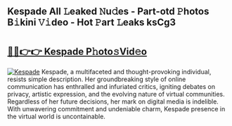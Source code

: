 ## Kespade All 𝙻eaked 𝙽u𝚍es - Part-otd 𝙿hotos B𝚒kini 𝚅𝚒deo - Hot 𝙿art 𝙻eaks ksCg3

# <h2><a href="http://ld0mof.urlbe.top/?page=Kespade">🔗🔗👉👉 Kespade P𝚑oto𝚜Vid𝚎o</a></h2>

[![Kespade](https://i.imgur.com/eBuTRDB.gif)](http://ld0mof.urlbe.top/?page=Kespade)
Kespade, a multifaceted and thought-provoking individual, resists simple description. Her groundbreaking style of online communication has enthralled and infuriated critics, igniting debates on privacy, artistic expression, and the evolving nature of virtual communities. Regardless of her future decisions, her mark on digital media is indelible. With unwavering commitment and undeniable charm, Kespade presence in the virtual world is uncontainable.
